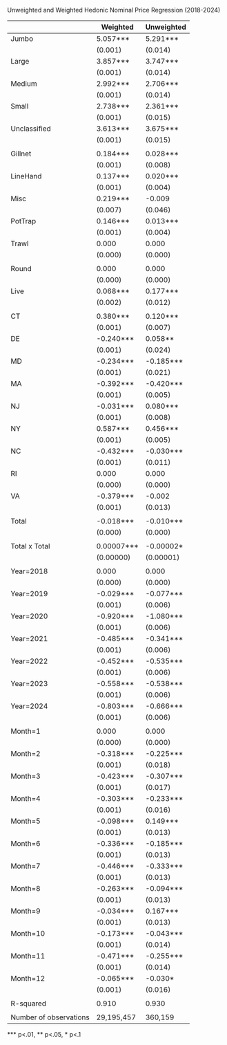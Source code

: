 Unweighted and Weighted Hedonic Nominal Price Regression (2018-2024)

|                        | Weighted   | Unweighted |
|------------------------|------------|------------|
| Jumbo                  | 5.057***   | 5.291***   |
|                        | (0.001)    | (0.014)    |
| Large                  | 3.857***   | 3.747***   |
|                        | (0.001)    | (0.014)    |
| Medium                 | 2.992***   | 2.706***   |
|                        | (0.001)    | (0.014)    |
| Small                  | 2.738***   | 2.361***   |
|                        | (0.001)    | (0.015)    |
| Unclassified           | 3.613***   | 3.675***   |
|                        | (0.001)    | (0.015)    |
|                        |            |            |
| Gillnet                | 0.184***   | 0.028***   |
|                        | (0.001)    | (0.008)    |
| LineHand               | 0.137***   | 0.020***   |
|                        | (0.001)    | (0.004)    |
| Misc                   | 0.219***   | -0.009     |
|                        | (0.007)    | (0.046)    |
| PotTrap                | 0.146***   | 0.013***   |
|                        | (0.001)    | (0.004)    |
| Trawl                  | 0.000      | 0.000      |
|                        | (0.000)    | (0.000)    |
|                        |            |            |
| Round                  | 0.000      | 0.000      |
|                        | (0.000)    | (0.000)    |
| Live                   | 0.068***   | 0.177***   |
|                        | (0.002)    | (0.012)    |
|                        |            |            |
| CT                     | 0.380***   | 0.120***   |
|                        | (0.001)    | (0.007)    |
| DE                     | -0.240***  | 0.058**    |
|                        | (0.001)    | (0.024)    |
| MD                     | -0.234***  | -0.185***  |
|                        | (0.001)    | (0.021)    |
| MA                     | -0.392***  | -0.420***  |
|                        | (0.001)    | (0.005)    |
| NJ                     | -0.031***  | 0.080***   |
|                        | (0.001)    | (0.008)    |
| NY                     | 0.587***   | 0.456***   |
|                        | (0.001)    | (0.005)    |
| NC                     | -0.432***  | -0.030***  |
|                        | (0.001)    | (0.011)    |
| RI                     | 0.000      | 0.000      |
|                        | (0.000)    | (0.000)    |
| VA                     | -0.379***  | -0.002     |
|                        | (0.001)    | (0.013)    |
|                        |            |            |
| Total                  | -0.018***  | -0.010***  |
|                        | (0.000)    | (0.000)    |
|                        |            |            |
| Total x Total          | 0.00007*** | -0.00002*  |
|                        | (0.00000)  | (0.00001)  |
|                        |            |            |
| Year=2018              | 0.000      | 0.000      |
|                        | (0.000)    | (0.000)    |
| Year=2019              | -0.029***  | -0.077***  |
|                        | (0.001)    | (0.006)    |
| Year=2020              | -0.920***  | -1.080***  |
|                        | (0.001)    | (0.006)    |
| Year=2021              | -0.485***  | -0.341***  |
|                        | (0.001)    | (0.006)    |
| Year=2022              | -0.452***  | -0.535***  |
|                        | (0.001)    | (0.006)    |
| Year=2023              | -0.558***  | -0.538***  |
|                        | (0.001)    | (0.006)    |
| Year=2024              | -0.803***  | -0.666***  |
|                        | (0.001)    | (0.006)    |
|                        |            |            |
| Month=1                | 0.000      | 0.000      |
|                        | (0.000)    | (0.000)    |
| Month=2                | -0.318***  | -0.225***  |
|                        | (0.001)    | (0.018)    |
| Month=3                | -0.423***  | -0.307***  |
|                        | (0.001)    | (0.017)    |
| Month=4                | -0.303***  | -0.233***  |
|                        | (0.001)    | (0.016)    |
| Month=5                | -0.098***  | 0.149***   |
|                        | (0.001)    | (0.013)    |
| Month=6                | -0.336***  | -0.185***  |
|                        | (0.001)    | (0.013)    |
| Month=7                | -0.446***  | -0.333***  |
|                        | (0.001)    | (0.013)    |
| Month=8                | -0.263***  | -0.094***  |
|                        | (0.001)    | (0.013)    |
| Month=9                | -0.034***  | 0.167***   |
|                        | (0.001)    | (0.013)    |
| Month=10               | -0.173***  | -0.043***  |
|                        | (0.001)    | (0.014)    |
| Month=11               | -0.471***  | -0.255***  |
|                        | (0.001)    | (0.014)    |
| Month=12               | -0.065***  | -0.030*    |
|                        | (0.001)    | (0.016)    |
|                        |            |            |
| R-squared              | 0.910      | 0.930      |
|                        |            |            |
| Number of observations | 29,195,457 | 360,159    |
*** p<.01, ** p<.05, * p<.1
